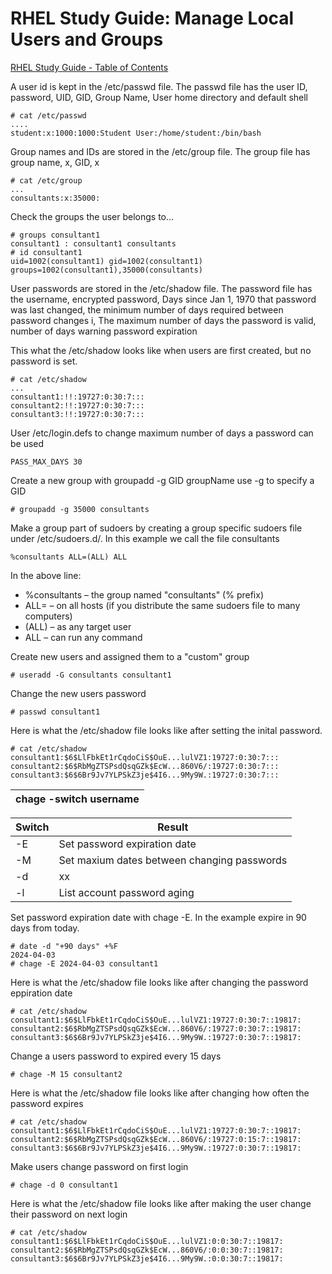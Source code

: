 # RHEL Study Guide: Manage Local Users and Groups

[RHEL Study Guide - Table of Contents](https://github.com/pslucas0212/RHEL-Study-Guide)  

A user id is kept in the /etc/passwd file.  The passwd file has the user ID, password, UID, GID, Group Name, User home directory and default shell
```
# cat /etc/passwd
....
student:x:1000:1000:Student User:/home/student:/bin/bash
```
 
Group names and IDs are stored in the /etc/group file.  The group file has group name, x, GID, x
```
# cat /etc/group
...
consultants:x:35000:
```

Check the groups the user belongs to...
```
# groups consultant1
consultant1 : consultant1 consultants
# id consultant1
uid=1002(consultant1) gid=1002(consultant1) groups=1002(consultant1),35000(consultants)
```

User passwords are stored in the /etc/shadow file.  The password file has the username, encrypted password, Days since Jan 1, 1970 that password was last changed, the minimum number of days required between password changes i, The maximum number of days the password is valid, number of days warning password expiration  

This what the /etc/shadow looks like when users are first created, but no password is set.

```
# cat /etc/shadow
...
consultant1:!!:19727:0:30:7:::
consultant2:!!:19727:0:30:7:::
consultant3:!!:19727:0:30:7:::
```

User /etc/login.defs to change maximum number of days a password can be used
```
PASS_MAX_DAYS 30
```

Create a new group with groupadd -g GID groupName  use -g to specify a GID
```
# groupadd -g 35000 consultants
```

Make a group part of sudoers by creating a group specific sudoers file under /etc/sudoers.d/<filename>.  In this example we call the file consultants
```
%consultants ALL=(ALL) ALL
```
In the above line:
- %consultants – the group named "consultants" (% prefix)
- ALL= – on all hosts (if you distribute the same sudoers file to many computers)
- (ALL) – as any target user
- ALL – can run any command

Create new users and assigned them to a "custom" group
```
# useradd -G consultants consultant1
```

Change the new users password
```
# passwd consultant1
```

Here is what the /etc/shadow file looks like after setting the inital password.
```
# cat /etc/shadow
consultant1:$6$LlFbkEt1rCqdoCiS$OuE...lulVZ1:19727:0:30:7:::
consultant2:$6$RbMgZTSPsdQsqGZk$EcW...860V6/:19727:0:30:7:::
consultant3:$6$6Br9Jv7YLPSkZ3je$4I6...9My9W.:19727:0:30:7:::
```


| chage -switch username                        |
|-----------------------------------------------|
  
| Switch  | Result |
|---------|--------|
| -E      | Set password expiration date |
| -M      | Set maxium dates between changing passwords |
| -d      | xx|
| -l      | List account password aging |

Set password expiration date with chage -E.  In the example expire in 90 days from today.
```
# date -d "+90 days" +%F
2024-04-03
# chage -E 2024-04-03 consultant1
```
Here is what the /etc/shadow file looks like after changing the password eppiration date
```
# cat /etc/shadow
consultant1:$6$LlFbkEt1rCqdoCiS$OuE...lulVZ1:19727:0:30:7::19817:
consultant2:$6$RbMgZTSPsdQsqGZk$EcW...860V6/:19727:0:30:7::19817:
consultant3:$6$6Br9Jv7YLPSkZ3je$4I6...9My9W.:19727:0:30:7::19817:
```

Change a users password to expired every 15 days
```
# chage -M 15 consultant2
```

Here is what the /etc/shadow file looks like after changing how often the password expires
```
# cat /etc/shadow
consultant1:$6$LlFbkEt1rCqdoCiS$OuE...lulVZ1:19727:0:30:7::19817:
consultant2:$6$RbMgZTSPsdQsqGZk$EcW...860V6/:19727:0:15:7::19817:
consultant3:$6$6Br9Jv7YLPSkZ3je$4I6...9My9W.:19727:0:30:7::19817:
```

Make users change password on first login
```
# chage -d 0 consultant1
```
Here is what the /etc/shadow file looks like after making the user change their password on next login
```
# cat /etc/shadow
consultant1:$6$LlFbkEt1rCqdoCiS$OuE...lulVZ1:0:0:30:7::19817:
consultant2:$6$RbMgZTSPsdQsqGZk$EcW...860V6/:0:0:30:7::19817:
consultant3:$6$6Br9Jv7YLPSkZ3je$4I6...9My9W.:0:0:30:7::19817:
```

